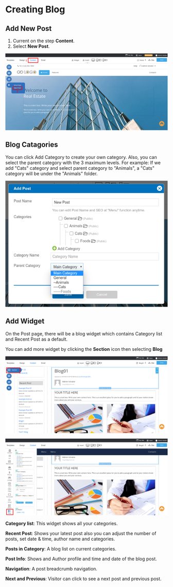 # Creating Blog

## Add New Post

1. Current on the step **Content**.
1. Select **New Post**.

![image](images/blog01.png)

## Blog Catagories

You can click Add Category to create your own category. Also, you can select the parent category with the 3 maximum levels. For example: If we add "Cats" category and select parent category to "Animals", a "Cats" category will be under the "Animals" folder.

![image](images/blog02.png)

## Add Widget

On the Post page, there will be a blog widget which contains Category list and Recent Post as a default. 


You can add more widget by clicking the **Section** icon then selecting **Blog**

![image](images/blog03.png)

![image](images/blog04.png)


**Category list**: This widget shows all your categories.

**Recent Post**: Shows your latest post also you can adjust the number of posts, set date & time, author name and categories.

**Posts in Category**: A blog list on current categories.

**Post Info**: Shows and Author profile and time and date of the blog post.

**Navigation**: A post breadcrumb navigation.

**Next and Previous**: Visitor can click to see a next post and previous post.


